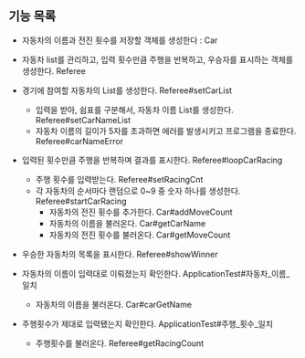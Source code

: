 ## 기능 목록

- 자동차의 이름과 전진 횟수를 저장할 객체를 생성한다 : Car 
- 자동차 list를 관리하고, 입력 횟수만큼 주행을 반복하고, 우승자를 표시하는 객체를 생성한다. Referee

- 경기에 참여할 자동차의 List를 생성한다. Referee#setCarList
  - 입력을 받아, 쉽표를 구분해서, 자동차 이름 List를 생성한다. Referee#setCarNameList 
  - 자동차 이름의 길이가 5자를 초과하면 에러를 발생시키고 프로그램을 종료한다. Referee#carNameError
- 입력된 횟수만큼 주행을 반복하며 결과를 표시한다. Referee#loopCarRacing
    - 주행 횟수를 입력받는다. Referee#setRacingCnt
    - 각 자동차의 순서마다 랜덤으로 0~9 중 숫자 하나를 생성한다. Referee#startCarRacing
      -  자동차의 전진 횟수를 추가한다. Car#addMoveCount
      -  자동차의 이름을 불러온다. Car#getCarName
      -  자동차의 전진 횟수를 불러온다. Car#getMoveCount
- 우승한 자동차의 목록을 표시한다. Referee#showWinner

- 자동차의 이름이 입력대로 이뤄졌는지 확인한다. ApplicationTest#자동차_이름_일치
  - 자동차의 이름을 불러온다. Car#carGetName
- 주행횟수가 제대로 입력됐는지 확인한다. ApplicationTest#주행_횟수_일치
  - 주행횟수를 불러온다. Referee#getRacingCount